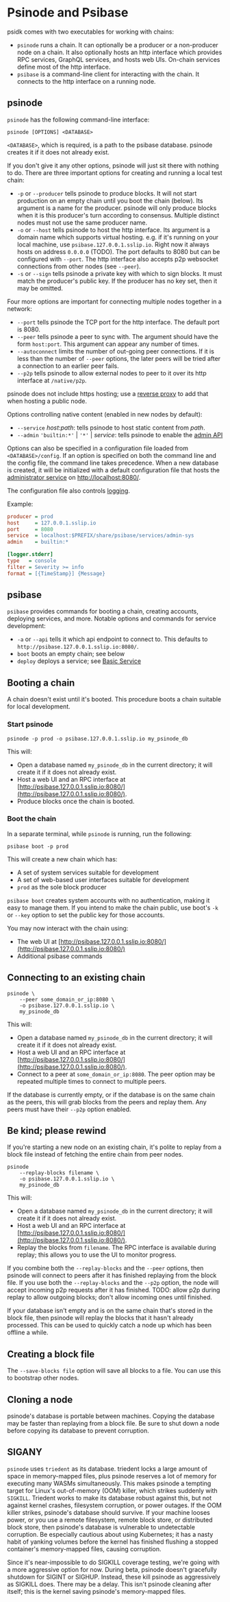 # Psinode and Psibase

psidk comes with two executables for working with chains:

- `psinode` runs a chain. It can optionally be a producer or a non-producer node on a chain. It also optionally hosts an http interface which provides RPC services, GraphQL services, and hosts web UIs. On-chain services define most of the http interface.
- `psibase` is a command-line client for interacting with the chain. It connects to the http interface on a running node.

## psinode

`psinode` has the following command-line interface:

```
psinode [OPTIONS] <DATABASE>
```

`<DATABASE>`, which is required, is a path to the psibase database. psinode creates it if it does not already exist.

If you don't give it any other options, psinode will just sit there with nothing to do. There are three important options for creating and running a local test chain:

- `-p` or `--producer` tells psinode to produce blocks. It will not start production on an empty chain until you boot the chain (below). Its argument is a name for the producer. psinode will only produce blocks when it is this producer's turn according to consensus. Multiple distinct nodes must not use the same producer name.
- `-o` or `--host` tells psinode to host the http interface. Its argument is a domain name which supports virtual hosting. e.g. if it's running on your local machine, use `psibase.127.0.0.1.sslip.io`. Right now it always hosts on address `0.0.0.0` (TODO). The port defaults to 8080 but can be configured with `--port`. The http interface also accepts p2p websocket connections from other nodes (see `--peer`).
- `-s` or `--sign` tells psinode a private key with which to sign blocks. It must match the producer's public key.  If the producer has no key set, then it may be omitted.

Four more options are important for connecting multiple nodes together in a network:

- `--port` tells psinode the TCP port for the http interface. The default port is 8080.
- `--peer` tells psinode a peer to sync with. The argument should have the form `host:port`. This argument can appear any number of times.
- `--autoconnect` limits the number of out-going peer connections. If it is less than the number of `--peer` options, the later peers will be tried after a connection to an earlier peer fails.
- `--p2p` tells psinode to allow external nodes to peer to it over its http interface at `/native/p2p`.

psinode does not include https hosting; use a [reverse proxy](https.md) to add that when hosting a public node.

Options controlling native content (enabled in new nodes by default):

- `--service` *host*:*path*: tells psinode to host static content from *path*.
- `--admin` `'builtin:*'` | `'*'` | *service*: tells psinode to enable the [admin API](../http.md#node-administrator-services)

Options can also be specified in a configuration file loaded from `<DATABASE>/config`. If an option is specified on both the command line and the config file, the command line takes precedence. When a new database is created, it will be initialized with a default configuration file that hosts the [administrator service](../system-service/admin-sys.md) on [http://localhost:8080/](http://localhost:8080/).

The configuration file also controls [logging](logging.md).

Example:
```ini
producer = prod
host     = 127.0.0.1.sslip.io
port     = 8080
service  = localhost:$PREFIX/share/psibase/services/admin-sys
admin    = builtin:*

[logger.stderr]
type   = console
filter = Severity >= info
format = [{TimeStamp}] {Message}
```

## psibase

`psibase` provides commands for booting a chain, creating accounts, deploying services, and more. Notable options and commands for service development:

- `-a` or `--api` tells it which api endpoint to connect to. This defaults to `http://psibase.127.0.0.1.sslip.io:8080/`.
- `boot` boots an empty chain; see below
- `deploy` deploys a service; see [Basic Service](../cpp-service/basic/)

## Booting a chain

A chain doesn't exist until it's booted. This procedure boots a chain suitable for local development.

### Start psinode

```
psinode -p prod -o psibase.127.0.0.1.sslip.io my_psinode_db
```

This will:

- Open a database named `my_psinode_db` in the current directory; it will create it if it does not already exist.
- Host a web UI and an RPC interface at [http://psibase.127.0.0.1.sslip.io:8080/](http://psibase.127.0.0.1.sslip.io:8080/).
- Produce blocks once the chain is booted.

### Boot the chain

In a separate terminal, while `psinode` is running, run the following:

```
psibase boot -p prod
```

This will create a new chain which has:

- A set of system services suitable for development
- A set of web-based user interfaces suitable for development
- `prod` as the sole block producer

`psibase boot` creates system accounts with no authentication, making it easy to manage them. If you intend to make the chain public, use boot's `-k` or `--key` option to set the public key for those accounts.

You may now interact with the chain using:

- The web UI at [http://psibase.127.0.0.1.sslip.io:8080/](http://psibase.127.0.0.1.sslip.io:8080/)
- Additional psibase commands

## Connecting to an existing chain

```
psinode \
    --peer some_domain_or_ip:8080 \
    -o psibase.127.0.0.1.sslip.io \
    my_psinode_db
```

This will:

- Open a database named `my_psinode_db` in the current directory; it will create it if it does not already exist.
- Host a web UI and an RPC interface at [http://psibase.127.0.0.1.sslip.io:8080/](http://psibase.127.0.0.1.sslip.io:8080/).
- Connect to a peer at `some_domain_or_ip:8080`. The peer option may be repeated multiple times to connect to multiple peers.

If the database is currently empty, or if the database is on the same chain as the peers, this will grab blocks from the peers and replay them. Any peers must have their `--p2p` option enabled.

## Be kind; please rewind

If you're starting a new node on an existing chain, it's polite to replay from a block file instead of fetching the entire chain from peer nodes.

```
psinode
    --replay-blocks filename \
    -o psibase.127.0.0.1.sslip.io \
    my_psinode_db
```

This will:

- Open a database named `my_psinode_db` in the current directory; it will create it if it does not already exist.
- Host a web UI and an RPC interface at [http://psibase.127.0.0.1.sslip.io:8080/](http://psibase.127.0.0.1.sslip.io:8080/).
- Replay the blocks from `filename`. The RPC interface is available during replay; this allows you to use the UI to monitor progress.

If you combine both the `--replay-blocks` and the `--peer` options, then psinode will connect to peers after it has finished replaying from the block file. If you use both the `--replay-blocks` and the `--p2p` option, the node will accept incoming p2p requests after it has finished. TODO: allow p2p during replay to allow outgoing blocks; don't allow incoming ones until finished.

If your database isn't empty and is on the same chain that's stored in the block file, then psinode will replay the blocks that it hasn't already processed. This can be used to quickly catch a node up which has been offline a while.

## Creating a block file

The `--save-blocks file` option will save all blocks to a file. You can use this to bootstrap other nodes.

## Cloning a node

psinode's database is portable between machines. Copying the database may be faster than replaying from a block file. Be sure to shut down a node before copying its database to prevent corruption.

## SIGANY

`psinode` uses `triedent` as its database. triedent locks a large amount of space in memory-mapped files, plus psinode reserves a lot of memory for executing many WASMs simultaneously. This makes psinode a tempting target for Linux's out-of-memory (OOM) killer, which strikes suddenly with `SIGKILL`. Triedent works to make its database robust against this, but not against kernel crashes, filesystem corruption, or power outages. If the OOM killer strikes, psinode's database should survive. If your machine looses power, or you use a remote filesystem, remote block store, or distributed block store, then psinode's database is vulnerable to undetectable corruption. Be especially cautious about using Kubernetes; it has a nasty habit of yanking volumes before the kernel has finished flushing a stopped container's memory-mapped files, causing corruption.

Since it's near-impossible to do SIGKILL coverage testing, we're going with a more aggressive option for now. During beta, psinode doesn't gracefully shutdown for SIGINT or SIGHUP. Instead, these kill psinode as aggressively as SIGKILL does. There may be a delay. This isn't psinode cleaning after itself; this is the kernel saving psinode's memory-mapped files.
